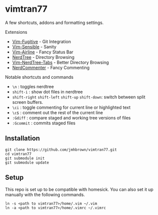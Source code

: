 vimtran77
=========

A few shortcuts, addons and formatting settings.

Extensions
* [Vim-Fugitive](https://github.com/tpope/vim-fugitive) - Git Integration
* [Vim-Sensible](https://github.com/tpope/vim-sensible) - Sanity
* [Vim-Airline](https://github.com/bling/vim-airline) - Fancy Status Bar
* [NerdTree](https://github.com/scrooloose/nerdtree) - Directory Browsing
* [Vim-NerdTree-Tabs](https://github.com/jistr/vim-nerdtree-tabs) - Better Directory Browsing
* [NerdCommenter](https://github.com/scrooloose/nerdcommenter) - Fancy Commenting

Notable shortcuts and commands
* `\n` : toggles nerdtree
* `shift-i` : show dot files in nerdtree 
* `shift-right` `shift-left` `shift-up` `shift-down`: switch between split screen buffers.
* `\ci` : toggle commenting for current line or highlighted text
* `\c$` : comment out the rest of the current line 
* `:Gdiff` : compare staged and working tree versions of files
* `:Gcommit` : commits staged files


Installation
------------

```
git clone https://github.com/jmhbrown/vimtran77.git
cd vimtran77
git submodule init
git submodule update
```

Setup
-----

This repo is set up to be compatible with homesick. You can also set it up manually with the following commands.

```
ln -s <path to vimtran77>/home/.vim ~/.vim
ln -a <path to vimtran77>/home/.vimrc ~/.vimrc
```

